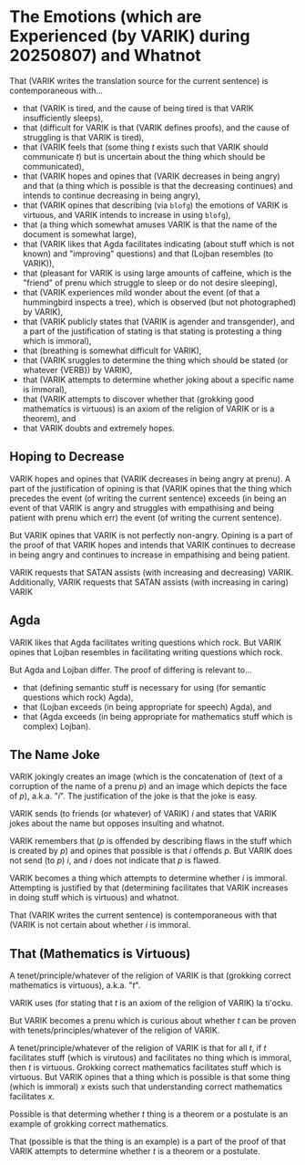The Emotions (which are Experienced (by VARIK) during 20250807) and Whatnot
=================================================================================

That (VARIK writes the translation source for the current sentence) is contemporaneous with...

* that (VARIK is tired, and the cause of being tired is that VARIK insufficiently sleeps),
* that (difficult for VARIK is that (VARIK defines proofs), and the cause of struggling is that VARIK is tired),
* that (VARIK feels that (some thing $t$ exists such that VARIK should communicate $t$) but is uncertain about the thing which should be communicated),
* that (VARIK hopes and opines that (VARIK decreases in being angry) and that (a thing which is possible is that the decreasing continues) and intends to continue decreasing in being angry),
* that (VARIK opines that describing (via `blofg`) the emotions of VARIK is virtuous, and VARIK intends to increase in using `blofg`),
* that (a thing which somewhat amuses VARIK is that the name of the document is somewhat large),
* that (VARIK likes that Agda facilitates indicating (about stuff which is not known) and "improving" questions) and that (Lojban resembles (to VARIK)),
* that (pleasant for VARIK is using large amounts of caffeine, which is the "friend" of prenu which struggle to sleep or do not desire sleeping),
* that (VARIK experiences mild wonder about the event (of that a hummingbird inspects a tree), which is observed (but not photographed) by VARIK),
* that (VARIK publicly states that (VARIK is agender and transgender), and a part of the justification of stating is that stating is protesting a thing which is immoral),
* that (breathing is somewhat difficult for VARIK),
* that (VARIK sruggles to determine the thing which should be stated (or whatever {VERB}) by VARIK),
* that (VARIK attempts to determine whether joking about a specific name is immoral),
* that (VARIK attempts to discover whether that (grokking good mathematics is virtuous) is an axiom of the religion of VARIK or is a theorem), and
* that VARIK doubts and extremely hopes.

## Hoping to Decrease
VARIK hopes and opines that (VARIK decreases in being angry at prenu).  A part of the justification of opining is that (VARIK opines that the thing which precedes the event (of writing the current sentence) exceeds (in being an event of that VARIK is angry and struggles with empathising and being patient with prenu which err) the event (of writing the current sentence).

But VARIK opines that VARIK is not perfectly non-angry.  Opining is a part of the proof of that VARIK hopes and intends that VARIK continues to decrease in being angry and continues to increase in empathising and being patient.

VARIK requests that SATAN assists (with increasing and decreasing) VARIK.  Additionally, VARIK requests that SATAN assists (with increasing in caring) VARIK

## Agda
VARIK likes that Agda facilitates writing questions which rock.  But VARIK opines that Lojban resembles in facilitating writing questions which rock.

But Agda and Lojban differ.  The proof of differing is relevant to...

* that (defining semantic stuff is necessary for using (for semantic questions which rock) Agda),
* that (Lojban exceeds (in being appropriate for speech) Agda), and
* that (Agda exceeds (in being appropriate for mathematics stuff which is complex) Lojban).

## The Name Joke
VARIK jokingly creates an image (which is the concatenation of (text of a corruption of the name of a prenu $p$) and an image which depicts the face of $p$), a.k.a. "$i$".  The justification of the joke is that the joke is easy.

VARIK sends (to friends (or whatever) of VARIK) $i$ and states that VARIK jokes about the name but opposes insulting and whatnot.

VARIK remembers that ($p$ is offended by describing flaws in the stuff which is created by $p$) and opines that possible is that $i$ offends $p$.  But VARIK does not send (to $p$) $i$, and $i$ does not indicate that $p$ is flawed.

VARIK becomes a thing which attempts to determine whether $i$ is immoral.  Attempting is justified by that (determining facilitates that VARIK increases in doing stuff which is virtuous) and whatnot.

That (VARIK writes the current sentence) is contemporaneous with that (VARIK is not certain about whether $i$ is immoral.

## That (Mathematics is Virtuous)
A tenet/principle/whatever of the religion of VARIK is that (grokking correct mathematics is virtuous), a.k.a. "$t$".

VARIK uses (for stating that $t$ is an axiom of the religion of VARIK) la ti'ocku.

But VARIK becomes a prenu which is curious about whether $t$ can be proven with tenets/principles/whatever of the religion of VARIK.

A tenet/principle/whatever of the religion of VARIK is that for all $t$, if $t$ facilitates stuff (which is virutous) and facilitates no thing which is immoral, then $t$ is virtuous.  Grokking correct mathematics facilitates stuff which is virtuous.  But VARIK opines that a thing which is possible is that some thing (which is immoral) $x$ exists such that understanding correct mathematics facilitates $x$.

Possible is that determing whether $t$ thing is a theorem or a postulate is an example of grokking correct mathematics.

That (possible is that the thing is an example) is a part of the proof of that VARIK attempts to determine whether $t$ is a theorem or a postulate.
